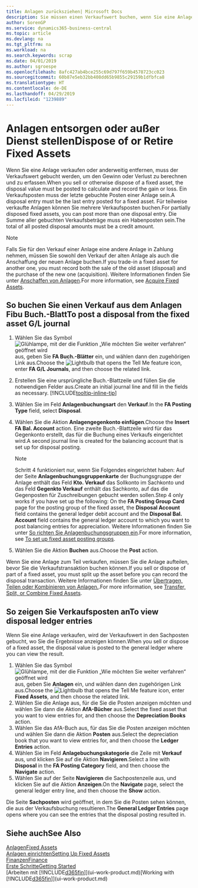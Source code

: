 ```yaml
---
title: Anlagen zurücksziehen| Microsoft Docs
description: Sie müssen einen Verkaufswert buchen, wenn Sie eine Anlage verkaufen oder ausrangieren, die storniert werden sollten.
author: SorenGP
ms.service: dynamics365-business-central
ms.topic: article
ms.devlang: na
ms.tgt_pltfrm: na
ms.workload: na
ms.search.keywords: scrap
ms.date: 04/01/2019
ms.author: sgroespe
ms.openlocfilehash: 8afc427ab4bce255c69d797f659b4578723cc023
ms.sourcegitcommit: 60b87e5eb32bb408dd65b9855c29159b1dfbfca8
ms.translationtype: HT
ms.contentlocale: de-DE
ms.lasthandoff: 04/29/2019
ms.locfileid: "1239889"
---
```

# <a name="dispose-of-or-retire-fixed-assets"></a><span data-ttu-id="a51d6-103">Anlagen entsorgen oder außer Dienst stellen</span><span class="sxs-lookup"><span data-stu-id="a51d6-103">Dispose of or Retire Fixed Assets</span></span>
<span data-ttu-id="a51d6-104">Wenn Sie eine Anlage verkaufen oder anderweitig entfernen, muss der Verkaufswert gebucht werden, um den Gewinn oder Verlust zu berechnen und zu erfassen.</span><span class="sxs-lookup"><span data-stu-id="a51d6-104">When you sell or otherwise dispose of a fixed asset, the disposal value must be posted to calculate and record the gain or loss.</span></span> <span data-ttu-id="a51d6-105">Ein Verkaufsposten muss der letzte gebuchte Posten einer Anlage sein.</span><span class="sxs-lookup"><span data-stu-id="a51d6-105">A disposal entry must be the last entry posted for a fixed asset.</span></span> <span data-ttu-id="a51d6-106">Für teilweise verkaufte Anlagen können Sie mehrere Verkaufsposten buchen.</span><span class="sxs-lookup"><span data-stu-id="a51d6-106">For partially disposed fixed assets, you can post more than one disposal entry.</span></span> <span data-ttu-id="a51d6-107">Die Summe aller gebuchten Verkaufsbeträge muss ein Habenposten sein.</span><span class="sxs-lookup"><span data-stu-id="a51d6-107">The total of all posted disposal amounts must be a credit amount.</span></span>  

> [!NOTE]  
>   <span data-ttu-id="a51d6-108">Falls Sie für den Verkauf einer Anlage eine andere Anlage in Zahlung nehmen, müssen Sie sowohl den Verkauf der alten Anlage als auch die Anschaffung der neuen Anlage buchen.</span><span class="sxs-lookup"><span data-stu-id="a51d6-108">If you trade-in a fixed asset for another one, you must record both the sale of the old asset (disposal) and the purchase of the new one (acquisition).</span></span> <span data-ttu-id="a51d6-109">Weitere Informationen finden Sie unter [Anschaffen von Anlagen](fa-how-acquire.md).</span><span class="sxs-lookup"><span data-stu-id="a51d6-109">For more information, see [Acquire Fixed Assets](fa-how-acquire.md).</span></span>  

## <a name="to-post-a-disposal-from-the-fixed-asset-gl-journal"></a><span data-ttu-id="a51d6-110">So buchen Sie einen Verkauf aus dem Anlagen Fibu Buch.-Blatt</span><span class="sxs-lookup"><span data-stu-id="a51d6-110">To post a disposal from the fixed asset G/L journal</span></span>
1. <span data-ttu-id="a51d6-111">Wählen Sie das Symbol ![Glühlampe, mit der die Funktion „Wie möchten Sie weiter verfahren“ geöffnet wird](media/ui-search/search_small.png "Wie möchten Sie weiter verfahren?") aus, geben Sie **FA Buch.-Blätter** ein, und wählen dann den zugehörigen Link aus.</span><span class="sxs-lookup"><span data-stu-id="a51d6-111">Choose the ![Lightbulb that opens the Tell Me feature](media/ui-search/search_small.png "Tell me what you want to do") icon, enter **FA G/L Journals**, and then choose the related link.</span></span>  
2. <span data-ttu-id="a51d6-112">Erstellen Sie eine ursprüngliche Buch.-Blattzeile und füllen Sie die notwendigen Felder aus.</span><span class="sxs-lookup"><span data-stu-id="a51d6-112">Create an initial journal line and fill in the fields as necessary.</span></span> [!INCLUDE[tooltip-inline-tip](includes/tooltip-inline-tip_md.md)]  
3. <span data-ttu-id="a51d6-113">Wählen Sie im Feld **Anlagenbuchungsart** den **Verkauf**.</span><span class="sxs-lookup"><span data-stu-id="a51d6-113">In the **FA Posting Type** field, select **Disposal**.</span></span>  
4. <span data-ttu-id="a51d6-114">Wählen Sie die Aktion **Anlagengegenkonto einfügen**.</span><span class="sxs-lookup"><span data-stu-id="a51d6-114">Choose the **Insert FA Bal. Account** action.</span></span> <span data-ttu-id="a51d6-115">Eine zweite Buch.-Blattzeile wird für das Gegenkonto erstellt, das für die Buchung eines Verkaufs eingerichtet wird.</span><span class="sxs-lookup"><span data-stu-id="a51d6-115">A second journal line is created for the balancing account that is set up for disposal posting.</span></span>  

    > [!NOTE]  
    >   <span data-ttu-id="a51d6-116">Schritt 4 funktioniert nur, wenn Sie Folgendes eingerichtet haben: Auf der Seite **Anlagenbuchungsgruppenkarte** der Buchungsgruppe der Anlage enthält das Feld **Kto. Verkauf** das Sollkonto im Sachkonto und das Feld **Gegenkto Verkauf** enthält das Sachkonto, auf das die Gegenposten für Zuschreibungen gebucht werden sollen.</span><span class="sxs-lookup"><span data-stu-id="a51d6-116">Step 4 only works if you have set up the following: On the **FA Posting Group Card** page for the posting group of the fixed asset, the **Disposal Account** field contains the general ledger debit account and the **Disposal Bal. Account** field contains the general ledger account to which you want to post balancing entries for appreciation.</span></span> <span data-ttu-id="a51d6-117">Weitere Informationen finden Sie unter [So richten Sie Anlagenbuchungsgruppen ein](fa-how-setup-general.md#to-set-up-fixed-asset-posting-groups).</span><span class="sxs-lookup"><span data-stu-id="a51d6-117">For more information, see [To set up fixed asset posting groups](fa-how-setup-general.md#to-set-up-fixed-asset-posting-groups).</span></span>  
5. <span data-ttu-id="a51d6-118">Wählen Sie die Aktion **Buchen** aus.</span><span class="sxs-lookup"><span data-stu-id="a51d6-118">Choose the **Post** action.</span></span>  

<span data-ttu-id="a51d6-119">Wenn Sie eine Anlage zum Teil verkaufen, müssen Sie die Anlage aufteilen, bevor Sie die Verkaufstransaktion buchen können.</span><span class="sxs-lookup"><span data-stu-id="a51d6-119">If you sell or dispose of part of a fixed asset, you must split up the asset before you can record the disposal transaction.</span></span> <span data-ttu-id="a51d6-120">Weitere Informationen finden Sie unter [Übertragen, Teilen oder Kombinieren von Anlagen.](fa-how-trans-split-combine.md).</span><span class="sxs-lookup"><span data-stu-id="a51d6-120">For more information, see [Transfer, Split, or Combine Fixed Assets](fa-how-trans-split-combine.md).</span></span>  

## <a name="to-view-disposal-ledger-entries"></a><span data-ttu-id="a51d6-121">So zeigen Sie Verkaufsposten an</span><span class="sxs-lookup"><span data-stu-id="a51d6-121">To view disposal ledger entries</span></span>
<span data-ttu-id="a51d6-122">Wenn Sie eine Anlage verkaufen, wird der Verkaufswert in den Sachposten gebucht, wo Sie die Ergebnisse anzeigen können.</span><span class="sxs-lookup"><span data-stu-id="a51d6-122">When you sell or dispose of a fixed asset, the disposal value is posted to the general ledger where you can view the result.</span></span>  

1. <span data-ttu-id="a51d6-123">Wählen Sie das Symbol ![Glühlampe, mit der die Funktion „Wie möchten Sie weiter verfahren“ geöffnet wird](media/ui-search/search_small.png "Wie möchten Sie weiter verfahren?") aus, geben Sie **Anlagen** ein, und wählen dann den zugehörigen Link aus.</span><span class="sxs-lookup"><span data-stu-id="a51d6-123">Choose the ![Lightbulb that opens the Tell Me feature](media/ui-search/search_small.png "Tell me what you want to do") icon, enter **Fixed Assets**, and then choose the related link.</span></span>  
2. <span data-ttu-id="a51d6-124">Wählen Sie die Anlage aus, für die Sie die Posten anzeigen möchten und wählen Sie dann die Aktion **AfA-Bücher** aus.</span><span class="sxs-lookup"><span data-stu-id="a51d6-124">Select the fixed asset that you want to view entries for, and then choose the **Depreciation Books** action.</span></span>  
3. <span data-ttu-id="a51d6-125">Wählen Sie das AfA-Buch aus, für das Sie die Posten anzeigen möchten und wählen Sie dann die Aktion **Posten** aus.</span><span class="sxs-lookup"><span data-stu-id="a51d6-125">Select the depreciation book that you want to view entries for, and then choose the **Ledger Entries** action.</span></span>  
4. <span data-ttu-id="a51d6-126">Wählen Sie im Feld **Anlagebuchungskategorie** die Zeile mit **Verkauf** aus, und klicken Sie auf die Aktion **Navigieren**.</span><span class="sxs-lookup"><span data-stu-id="a51d6-126">Select a line with **Disposal** in the **FA Posting Category** field, and then choose the **Navigate** action.</span></span>  
5. <span data-ttu-id="a51d6-127">Wählen Sie auf der Seite **Navigieren** die Sachpostenzeile aus, und klicken Sie auf die Aktion **Anzeigen**.</span><span class="sxs-lookup"><span data-stu-id="a51d6-127">On the **Navigate** page, select the general ledger entry line, and then choose the **Show** action.</span></span>  

<span data-ttu-id="a51d6-128">Die Seite **Sachposten** wird geöffnet, in dem Sie die Posten sehen können, die aus der Verkaufsbuchung resultieren.</span><span class="sxs-lookup"><span data-stu-id="a51d6-128">The **General Ledger Entries** page opens where you can see the entries that the disposal posting resulted in.</span></span>  

## <a name="see-also"></a><span data-ttu-id="a51d6-129">Siehe auch</span><span class="sxs-lookup"><span data-stu-id="a51d6-129">See Also</span></span>
[<span data-ttu-id="a51d6-130">Anlagen</span><span class="sxs-lookup"><span data-stu-id="a51d6-130">Fixed Assets</span></span>](fa-manage.md)  
[<span data-ttu-id="a51d6-131">Anlagen einrichten</span><span class="sxs-lookup"><span data-stu-id="a51d6-131">Setting Up Fixed Assets</span></span>](fa-setup.md)  
[<span data-ttu-id="a51d6-132">Finanzen</span><span class="sxs-lookup"><span data-stu-id="a51d6-132">Finance</span></span>](finance.md)  
[<span data-ttu-id="a51d6-133">Erste Schritte</span><span class="sxs-lookup"><span data-stu-id="a51d6-133">Getting Started</span></span>](product-get-started.md)  
<span data-ttu-id="a51d6-134">[Arbeiten mit [!INCLUDE[d365fin](includes/d365fin_md.md)]](ui-work-product.md)</span><span class="sxs-lookup"><span data-stu-id="a51d6-134">[Working with [!INCLUDE[d365fin](includes/d365fin_md.md)]](ui-work-product.md)</span></span>
